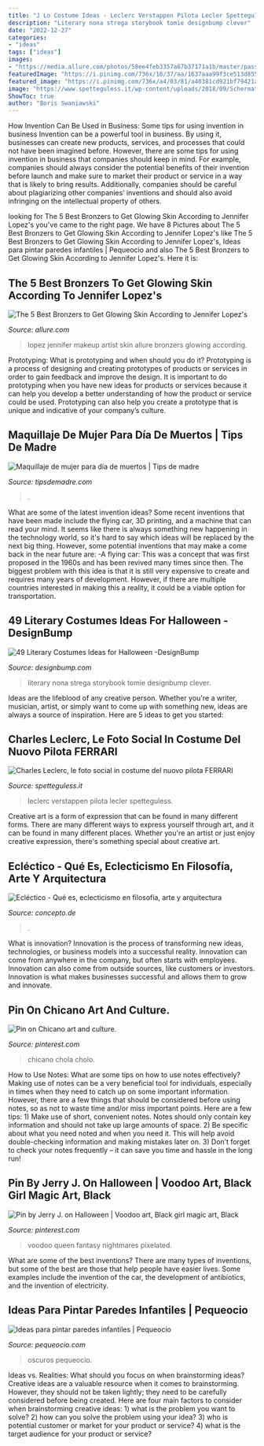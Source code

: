 ```yaml
---
title: "J Lo Costume Ideas - Leclerc Verstappen Pilota Lecler Spetteguless"
description: "Literary nona strega storybook tomie designbump clever"
date: "2022-12-27"
categories:
- "ideas"
tags: ["ideas"]
images:
- "https://media.allure.com/photos/58ee4feb3357a67b37171a1b/master/pass/jennifer-lopez-grammys.jpg"
featuredImage: "https://i.pinimg.com/736x/16/37/aa/1637aaa99f3ce513d85520f752ed7407.jpg"
featured_image: "https://i.pinimg.com/736x/a4/03/81/a40381cd921bf79421a6aaba820b620c.jpg"
image: "https://www.spetteguless.it/wp-content/uploads/2018/09/Schermata-2018-09-11-alle-18.19.12.png"
ShowToc: true
author: "Boris Swaniawski"
---
```



How Invention Can Be Used in Business: Some tips for using invention in business
Invention can be a powerful tool in business. By using it, businesses can create new products, services, and processes that could not have been imagined before. However, there are some tips for using invention in business that companies should keep in mind. For example, companies should always consider the potential benefits of their invention before launch and make sure to market their product or service in a way that is likely to bring results. Additionally, companies should be careful about plagiarizing other companies’ inventions and should also avoid infringing on the intellectual property of others.

	

		
looking for The 5 Best Bronzers to Get Glowing Skin According to Jennifer Lopez&#039;s you've came to the right page. We have 8 Pictures about The 5 Best Bronzers to Get Glowing Skin According to Jennifer Lopez&#039;s like The 5 Best Bronzers to Get Glowing Skin According to Jennifer Lopez&#039;s, Ideas para pintar paredes infantiles | Pequeocio and also The 5 Best Bronzers to Get Glowing Skin According to Jennifer Lopez&#039;s. Here it is:
		
    
## The 5 Best Bronzers To Get Glowing Skin According To Jennifer Lopez&#039;s

<img loading=lazy src="https://media.allure.com/photos/58ee4feb3357a67b37171a1b/master/pass/jennifer-lopez-grammys.jpg" onerror="this.onerror=null;this.src='https://tse1.mm.bing.net/th?id=OIP.jC1vv6PpiTDqG4--KvjgOwHaKV&amp;pid=15.1';" alt="The 5 Best Bronzers to Get Glowing Skin According to Jennifer Lopez&#039;s">

_Source: allure.com_

>lopez jennifer makeup artist skin allure bronzers glowing according. 

	

Prototyping: What is prototyping and when should you do it?
Prototyping is a process of designing and creating prototypes of products or services in order to gain feedback and improve the design. It is important to do prototyping when you have new ideas for products or services because it can help you develop a better understanding of how the product or service could be used. Prototyping can also help you create a prototype that is unique and indicative of your company’s culture.

    
## Maquillaje De Mujer Para Día De Muertos | Tips De Madre

<img loading=lazy src="https://tipsdemadre.com/wp-content/uploads/2015/10/maquillajedia.jpg" onerror="this.onerror=null;this.src='https://tse1.mm.bing.net/th?id=OIP.Mjo3lXj2kTrTyqTgmqg5cQHaLH&amp;pid=15.1';" alt="Maquillaje de mujer para día de muertos | Tips de madre">

_Source: tipsdemadre.com_

>. 

	

What are some of the latest invention ideas?
Some recent inventions that have been made include the flying car, 3D printing, and a machine that can read your mind. It seems like there is always something new happening in the technology world, so it's hard to say which ideas will be replaced by the next big thing. However, some potential inventions that may make a come back in the near future are: 
-A flying car: This was a concept that was first proposed in the 1960s and has been revived many times since then. The biggest problem with this idea is that it is still very expensive to create and requires many years of development. However, if there are multiple countries interested in making this a reality, it could be a viable option for transportation.

    
## 49 Literary Costumes Ideas For Halloween -DesignBump

<img loading=lazy src="https://cdn.designbump.com/wp-content/uploads/2015/09/enhanced-12075-1443026943-1.jpg" onerror="this.onerror=null;this.src='https://tse3.mm.bing.net/th?id=OIP.TC_knGyFRKSgRD6Bs50QxQHaKZ&amp;pid=15.1';" alt="49 Literary Costumes Ideas for Halloween -DesignBump">

_Source: designbump.com_

>literary nona strega storybook tomie designbump clever. 

	

Ideas are the lifeblood of any creative person. Whether you're a writer, musician, artist, or simply want to come up with something new, ideas are always a source of inspiration. Here are 5 ideas to get you started: 

    
## Charles Leclerc, Le Foto Social In Costume Del Nuovo Pilota FERRARI

<img loading=lazy src="https://www.spetteguless.it/wp-content/uploads/2018/09/Schermata-2018-09-11-alle-18.19.12.png" onerror="this.onerror=null;this.src='https://tse1.mm.bing.net/th?id=OIP.hBfyeJIYa-ikHT2oCE_gVAHaK4&amp;pid=15.1';" alt="Charles Leclerc, le foto social in costume del nuovo pilota FERRARI">

_Source: spetteguless.it_

>leclerc verstappen pilota lecler spetteguless. 

	

Creative art is a form of expression that can be found in many different forms. There are many different ways to express yourself through art, and it can be found in many different places. Whether you're an artist or just enjoy creative expression, there's something special about creative art.

    
## Ecléctico - Qué Es, Eclecticismo En Filosofía, Arte Y Arquitectura

<img loading=lazy src="https://concepto.de/wp-content/uploads/2015/05/eclecticismo-e1592862488812.jpg" onerror="this.onerror=null;this.src='https://tse4.mm.bing.net/th?id=OIP.eFkDSA-7l3dcRyA_H3c3pQHaDt&amp;pid=15.1';" alt="Ecléctico - Qué es, eclecticismo en filosofía, arte y arquitectura">

_Source: concepto.de_

>. 

	

What is innovation?
Innovation is the process of transforming new ideas, technologies, or business models into a successful reality. Innovation can come from anywhere in the company, but often starts with employees. Innovation can also come from outside sources, like customers or investors. Innovation is what makes businesses successful and allows them to grow and innovate.

    
## Pin On Chicano Art And Culture.

<img loading=lazy src="https://i.pinimg.com/736x/a4/03/81/a40381cd921bf79421a6aaba820b620c.jpg" onerror="this.onerror=null;this.src='https://tse2.mm.bing.net/th?id=OIP.KbkMegCJ41RaoUdLkp1f3AHaHa&amp;pid=15.1';" alt="Pin on Chicano art and culture.">

_Source: pinterest.com_

>chicano chola cholo. 

	

How to Use Notes: What are some tips on how to use notes effectively?
Making use of notes can be a very beneficial tool for individuals, especially in times when they need to catch up on some important information. However, there are a few things that should be considered before using notes, so as not to waste time and/or miss important points. Here are a few tips: 1) Make use of short, convenient notes. Notes should only contain key information and should not take up large amounts of space. 2) Be specific about what you need noted and when you need it. This will help avoid double-checking information and making mistakes later on. 3) Don’t forget to check your notes frequently – it can save you time and hassle in the long run!

    
## Pin By Jerry J. On Halloween | Voodoo Art, Black Girl Magic Art, Black

<img loading=lazy src="https://i.pinimg.com/736x/16/37/aa/1637aaa99f3ce513d85520f752ed7407.jpg" onerror="this.onerror=null;this.src='https://tse3.mm.bing.net/th?id=OIP.e-C3KRHF8p-GQ3Ngm7j9jgHaKX&amp;pid=15.1';" alt="Pin by Jerry J. on Halloween | Voodoo art, Black girl magic art, Black">

_Source: pinterest.com_

>voodoo queen fantasy nightmares pixelated. 

	

What are some of the best inventions?
There are many types of inventions, but some of the best are those that help people have easier lives. Some examples include the invention of the car, the development of antibiotics, and the invention of electricity.

    
## Ideas Para Pintar Paredes Infantiles | Pequeocio

<img loading=lazy src="https://www.pequeocio.com/wp-content/uploads/2015/11/pintar-paredes-2.jpg" onerror="this.onerror=null;this.src='https://tse1.mm.bing.net/th?id=OIP.fvJNQkEwUjc4au3AN1JLRAHaJ3&amp;pid=15.1';" alt="Ideas para pintar paredes infantiles | Pequeocio">

_Source: pequeocio.com_

>oscuros pequeocio. 

	

Ideas vs. Realities: What should you focus on when brainstorming ideas?
Creative ideas are a valuable resource when it comes to brainstorming. However, they should not be taken lightly; they need to be carefully considered before being created. Here are four main factors to consider when brainstorming creative ideas: 1) what is the problem you want to solve? 2) how can you solve the problem using your idea? 3) who is potential customer or market for your product or service? 4) what is the target audience for your product or service?

